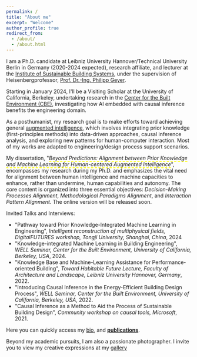 ```yaml
---
permalink: /
title: "About me"
excerpt: "Welcome"
author_profile: true
redirect_from: 
  - /about/
  - /about.html
---
```


I am a Ph.D. candidate at Leibniz University Hannover/Technical University Berlin in Germany (2020-2024 expected), research affiliate, and lecturer at the [Institute of Sustainable Building Systems](https://www.iek.uni-hannover.de/de/gebauedetechnik/), under the supervision of Heisenbergprofessor, [Prof. Dr.-Ing. Philipp Geyer](https://www.iek.uni-hannover.de/de/ngs/team/prof-dr-philipp-geyer).

Starting in January 2024, I'll be a Visiting Scholar at the University of California, Berkeley, undertaking research in the [Center for the Built Environment (CBE)](https://cbe.berkeley.edu/), investigating how AI embedded with causal inference benefits the engineering domain.

As a posthumanist, my research goal is to make efforts toward achieving general [augmented intelligence](https://digitalreality.ieee.org/publications/what-is-augmented-intelligence#:~:text=Augmented%20intelligence%20is%20a%20subsection,in%20response%20to%20improved%20decisions.), which involves integrating prior knowledge (first-principles methods) into data-driven approaches, causal inference analysis, and exploring new patterns for human-computer interaction. Most of my works are adapted to engineering/design process support scenarios.

My dissertation, "*<span style="border-bottom:2px dashed yellow;">Beyond Predictions: Alignment between Prior Knowledge and Machine Learning for Human-centered Augmented Intelligence</span>*", encompasses my research during my Ph.D. and emphasizes the vital need for alignment between human intelligence and machine capacities to enhance, rather than undermine, human capabilities and autonomy. The core content is organized into three essential objectives: *Decision-Making Processes Alignment*, *Methodological Paradigms Alignment*, and *Interaction Pattern Alignment*. The online version will be released soon.

Invited Talks and Interviews:                                                                                   
-	"Pathway toward Prior Knowledge-Integrated Machine Learning in Engineering", <i>Intelligent reconstruction of multiphysical fields, DigitalFUTURES workshop, Tongji University, Shanghai, China</i>, 2024
-	"Knowledge-integrated Machine Learning in Building Engineering", <i>WELL Seminar, Center for the Built Environment, University of California, Berkeley, USA</i>, 2024.
-	"Knowledge Base and Machine-Learning Assistance for Performance-oriented Building", <i>Toward Habitable Future Lecture, Faculty of Architecture and Landscape, Leibniz University Hannover, Germany</i>, 2022.
-	"Introducing Causal Inference in the Energy-Efficient Building Design Process", <i>WELL Seminar, Center for the Built Environment, University of California, Berkeley, USA</i>, 2022.
-	"Causal Inference as a Method to Aid the Process of Sustainable Building Design", <i>Community workshop on causal tools, Microsoft</i>, 2021.


Here you can quickly access my [bio](https://chenxiachan.github.io/files/bio.pdf), and **[publications](https://chenxiachan.github.io/publications/)**.

Beyond my academic pursuits, I am also a passionate photographer. I invite you to view my creative expressions at my [gallery](https://500px.com/chatchan92)


